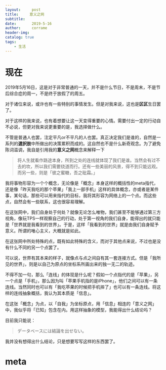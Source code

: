 ```yaml
---
layout:     post
title:     意义之网
subtitle:     
date:       2019-5-16
author:     corrame
header-img:
catalog: true
tags:
    - 生活
---
```

# 现在
2019年5月16日，这是对于非常普通的一天，并不是什么节日，不是周末，不是节后综合症的周一，不是终于放假了的周五。

对于诸位来说，或许也有一些特别的事情发生。但是对我来说，这也是**区区**生日罢了。

对于这样的我来说，也有着想要让这一天变得重要的心情。需要付出一定的行动自不必说，但更对我来说更重要的是，我选择做什么。

不管是普通人也罢，注定平凡or不平凡的人也罢。真正决定我们是谁的，自然是一系列的**選択肢**中所做出的决策累积而成的。这自然也不是什么新奇观念。为了避免陈词滥调，我自是引用我的**意义之网**概念来解释一下

> 将人生就看作路途本身，所到之处的连线就体现了我们是谁。当然会有过不去的坎，所以我们需要绕道而行。还有一些美丽的风景，得不到只能远观。而另一些，则是「彼之蜜糖，吾之砒霜。」

我将事物形容为一个个概念，无论像是「概念」本身这样的概括性的meta指代，还是像「昨天我吃的那个苹果」「我上一部手机」这样的具体概念，亦或者是某件事，某句话，那些可以用来指代的目标，我将其形容为网络上的一个点。而这些点，自然会有一些联系，这也很容易理解。

在这张网中，我们自身处于何处？就像无论怎么唯物，我们甚至不能够通过第三方视角，像玩TPS一样观察自己的行动，处于第一视角的我们自身，能得出的就只能是「世界就是我看到的世界」。于是，这样「我看到的世界」就是由我们自身赋予意义。所谓的唯心主义，大概就是如此。

在这张网中所处特殊的点，既有如此特殊的含义，而对于其他点来说，不过也是没有什么不同的另一个点罢了。

可以说，世界有其本来的样子，就像点与点之间自有其一套连接方式。但是「我所见的世界」，则是以自己为原点的坐标系所画出来的独一无二的轨迹。

不得不加一句，那么「连线」的体现是什么呢？假如一个点指代的是「苹果」，另一个点是「手机」，那么因为叫「苹果手机指的是iPhone」，他们之间可以有一条连线。当然同时也可以有「我吃苹果的时候把手机摔了」也可以有一条连线。将这样的连线抽象概括，我认为其本质是「信息」。

在这张「概念」为点，以「自我」为坐标原点，用「信息」相连的「意义之网」中，我似乎将「已知」包含在内。用这样抽象的模型，我能得出什么结论吗？

目前我只能说：
> データベースには結論を出せない。

我并没有想得出什么结论，只是想要写写这样的东西罢了。

# meta
